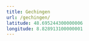 ```yaml
---
title: Gechingen
url: /gechingen/
latitude: 48.695244300000006
longitude: 8.828913100000001
---
```

